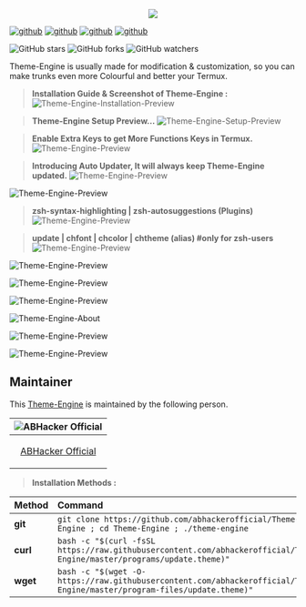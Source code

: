 <p align="center">
<a href="https://github.com/abhackerofficial">
<img src="https://forthebadge.com/images/badges/built-for-android.svg"></a>

[![github](https://forthebadge.com/images/badges/built-with-love.svg)](https://github.com/abhackerofficial)
[![github](https://forthebadge.com/images/badges/check-it-out.svg)](https://github.com/abhackerofficial)
[![github](https://img.shields.io/badge/Theme–Engine-v.4.2-gold?style=for-the-badge)](https://github.com/abhackerofficial)
[![github](https://img.shields.io/github/license/abhackerofficial/Theme-engine?color=aqua&style=for-the-badge)](https://github.com/abhackerofficial)

![GitHub stars](https://img.shields.io/github/stars/abhackerofficial/Theme-engine.svg?style=social)
![GitHub forks](https://img.shields.io/github/forks/abhackerofficial/Theme-engine.svg?style=social)
![GitHub watchers](https://img.shields.io/github/watchers/abhackerofficial/Theme-engine.svg?style=social)

Theme-Engine is usually made for modification & customization, so you can make trunks even more Colourful and better your Termux.

> **Installation Guide & Screenshot of Theme-Engine :**
![Theme-Engine-Installation-Preview](https://user-images.githubusercontent.com/63346676/100494121-8ef76280-3164-11eb-9110-5be5836c5789.jpg)

> **Theme-Engine Setup Preview...**
![Theme-Engine-Setup-Preview](https://user-images.githubusercontent.com/63346676/103058077-4007e600-45c7-11eb-89bd-f6f99e257134.jpg)

> **Enable Extra Keys to get More Functions Keys in Termux.**
![Theme-Engine-Preview](https://user-images.githubusercontent.com/63346676/100494668-d3393180-3169-11eb-9981-6421fdcb5e4a.jpg)

> **Introducing Auto Updater, It will always keep Theme-Engine updated.**
![Theme-Engine-Preview](https://user-images.githubusercontent.com/63346676/100494707-2ad79d00-316a-11eb-95e0-c1da5cee77b2.jpg)

![Theme-Engine-Preview](https://user-images.githubusercontent.com/63346676/93869423-66c53080-fce9-11ea-8928-0ea1fd4cbb35.jpg)

> **zsh-syntax-highlighting | zsh-autosuggestions (Plugins)**
![Theme-Engine-Preview](https://user-images.githubusercontent.com/63346676/93866675-9a9e5700-fce5-11ea-83b6-cea06074d32d.jpg)

> **update | chfont | chcolor | chtheme (alias) #only for zsh-users**
![Theme-Engine-Preview](https://user-images.githubusercontent.com/63346676/97134859-9e098000-1774-11eb-970f-970a5e97e48b.jpg)

![Theme-Engine-Preview](https://user-images.githubusercontent.com/63346676/97134543-97c6d400-1773-11eb-80ad-8a749c00f9a8.jpg)

![Theme-Engine-Preview](https://user-images.githubusercontent.com/63346676/97134537-94334d00-1773-11eb-9b3b-e639b6c0d783.jpg)

![Theme-Engine-Preview](https://user-images.githubusercontent.com/63346676/97134552-9b5a5b00-1773-11eb-9a7e-298b29548608.jpg)

![Theme-Engine-About](https://user-images.githubusercontent.com/63346676/100494714-43e04e00-316a-11eb-9f48-e1fc4e9a11c4.jpg)

![Theme-Engine-Preview](https://user-images.githubusercontent.com/63346676/100494726-6a9e8480-316a-11eb-92a6-4362846187ff.jpg)

![Theme-Engine-Preview](https://user-images.githubusercontent.com/63346676/93867238-61b2b200-fce6-11ea-9e84-788839bb1cb7.jpg)

## Maintainer

This [Theme-Engine](https://github.com/abhackerofficial/theme-engine) is maintained by the following person.


| ![ABHacker Official](https://user-images.githubusercontent.com/63346676/97066596-3f0d0500-15d4-11eb-9cb3-b7ed5206c6f6.png) |
| ----------------------------------------------------------------------------------------------------- |
| <p align="center"> [ABHacker Official](https://github.com/abhackerofficial)                                                   |</p>


> **Installation Methods :**

| Method    | Command                                                                                           |
|:----------|:--------------------------------------------------------------------------------------------------|
| **git**   | `git clone https://github.com/abhackerofficial/Theme-Engine ; cd Theme-Engine ; ./theme-engine`                  |       
| **curl**  | `bash -c "$(curl -fsSL https://raw.githubusercontent.com/abhackerofficial/Theme-Engine/master/programs/update.theme)"` |
| **wget**  | `bash -c "$(wget -O- https://raw.githubusercontent.com/abhackerofficial/Theme-Engine/master/program-files/update.theme)"`   |
